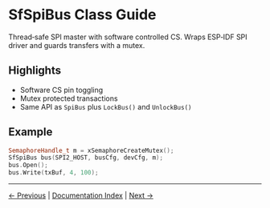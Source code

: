 # SfSpiBus Class Guide

Thread‑safe SPI master with software controlled CS. Wraps ESP‑IDF SPI driver and guards transfers with a mutex.

## Highlights
- Software CS pin toggling
- Mutex protected transactions
- Same API as `SpiBus` plus `LockBus()` and `UnlockBus()`

## Example
```cpp
SemaphoreHandle_t m = xSemaphoreCreateMutex();
SfSpiBus bus(SPI2_HOST, busCfg, devCfg, m);
bus.Open();
bus.Write(txBuf, 4, 100);
```

---

[← Previous](SpiBus.md) | [Documentation Index](index.md) | [Next →](FlexCan.md)
